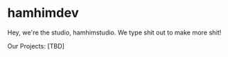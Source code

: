 # hamhimdev
Hey, we're the studio, hamhimstudio.
We type shit out to make more shit!

Our Projects: [TBD]
